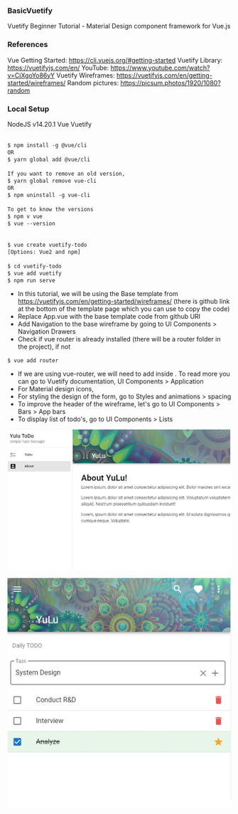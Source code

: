 ### BasicVuetify
Vuetify Beginner Tutorial - Material Design component framework for Vue.js


### References
Vue Getting Started: https://cli.vuejs.org/#getting-started
Vuetify Library: https://vuetifyjs.com/en/
YouTube: https://www.youtube.com/watch?v=CjXgoYo86yY
Vuetify Wireframes: https://vuetifyjs.com/en/getting-started/wireframes/
Random pictures: https://picsum.photos/1920/1080?random

### Local Setup
NodeJS v14.20.1
Vue
Vuetify
```

$ npm install -g @vue/cli
OR
$ yarn global add @vue/cli

If you want to remove an old version, 
$ yarn global remove vue-cli
OR
$ npm uninstall -g vue-cli

To get to know the versions
$ npm v vue
$ vue --version


$ vue create vuetify-todo
[Options: Vue2 and npm]

$ cd vuetify-todo
$ vue add vuetify
$ npm run serve
```

* In this tutorial, we will be using the Base template from https://vuetifyjs.com/en/getting-started/wireframes/ (there is github link at the bottom of the template page which you can use to copy the code)
* Replace App.vue with the base template code from github URI
* Add Navigation to the base wireframe by going to UI Components > Navigation Drawers
* Check if vue router is already installed (there will be a router folder in the project), if not
```
$ vue add router
```
* If we are using vue-router, we will need to add <router-view> inside <v-main>. To read more you can go to Vuetify documentation, UI Components > Application 
* For Material design icons, 
* For styling the design of the form, go to Styles and animations > spacing
* To improve the header of the wireframe, let's go to UI Components > Bars > App bars
* To display list of todo's, go to UI Components > Lists 


![YuLu About](assets/yulu-about.jpg)

![YuLu Tasks](assets/yulu-todo.jpg)
